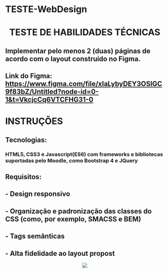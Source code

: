 # TESTE-WebDesign
<h1 align="center"> TESTE DE HABILIDADES TÉCNICAS </h1>

## Implementar pelo menos 2 (duas) páginas de acordo com o layout construído no Figma.
## Link do Figma: https://www.figma.com/file/xIaLybyDEY3OSlGC9f83bZ/Untitled?node-id=0-1&t=VkcjcCq6VTCFHG31-0
# INSTRUÇÕES
## Tecnologias:
### HTML5, CSS3 e Javascript(ES6) com frameworks e bibliotecas suportadas pelo Moodle, como Bootstrap 4 e JQuery
## Requisitos:
## - Design responsivo
## - Organização e padronização das classes do CSS (como, por exemplo, SMACSS e BEM)
## - Tags semânticas
## - Alta fidelidade ao layout propost

<p align="center">
<img src="http://img.shields.io/static/v1?label=STATUS&message=EM%20DESENVOLVIMENTO&color=GREEN&style=for-the-badge"/>
</p>